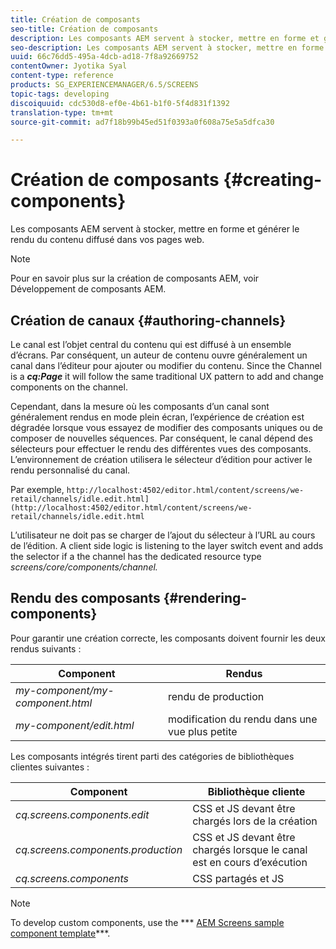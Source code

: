 ```yaml
---
title: Création de composants
seo-title: Création de composants
description: Les composants AEM servent à stocker, mettre en forme et générer le rendu du contenu diffusé dans vos pages web. Suivez cette page pour en savoir plus sur la création de canaux et le rendu de composants.
seo-description: Les composants AEM servent à stocker, mettre en forme et générer le rendu du contenu diffusé dans vos pages web. Suivez cette page pour en savoir plus sur la création de canaux et le rendu de composants.
uuid: 66c76dd5-495a-4dcb-ad18-7f8a92669752
contentOwner: Jyotika Syal
content-type: reference
products: SG_EXPERIENCEMANAGER/6.5/SCREENS
topic-tags: developing
discoiquuid: cdc530d8-ef0e-4b61-b1f0-5f4d831f1392
translation-type: tm+mt
source-git-commit: ad7f18b99b45ed51f0393a0f608a75e5a5dfca30

---
```



# Création de composants {#creating-components}

Les composants AEM servent à stocker, mettre en forme et générer le rendu du contenu diffusé dans vos pages web.

>[!NOTE]
>
>Pour en savoir plus sur la création de composants AEM, voir Développement de composants AEM.

## Création de canaux {#authoring-channels}

Le canal est l’objet central du contenu qui est diffusé à un ensemble d’écrans. Par conséquent, un auteur de contenu ouvre généralement un canal dans l’éditeur pour ajouter ou modifier du contenu. Since the Channel is a ***cq:Page*** it will follow the same traditional UX pattern to add and change components on the channel.

Cependant, dans la mesure où les composants d’un canal sont généralement rendus en mode plein écran, l’expérience de création est dégradée lorsque vous essayez de modifier des composants uniques ou de composer de nouvelles séquences. Par conséquent, le canal dépend des sélecteurs pour effectuer le rendu des différentes vues des composants. L’environnement de création utilisera le sélecteur d’édition pour activer le rendu personnalisé du canal.

Par exemple, `http://localhost:4502/editor.html/content/screens/we-retail/channels/idle.edit.html](http://localhost:4502/editor.html/content/screens/we-retail/channels/idle.edit.html`

L’utilisateur ne doit pas se charger de l’ajout du sélecteur à l’URL au cours de l’édition. A client side logic is listening to the layer switch event and adds the selector if a the channel has the dedicated resource type *screens/core/components/channel.*

## Rendu des composants {#rendering-components}

Pour garantir une création correcte, les composants doivent fournir les deux rendus suivants :

| **Component** | **Rendus** |
|---|---|
| *my-component/my-component.html* | rendu de production |
| *my-component/edit.html* | modification du rendu dans une vue plus petite |

Les composants intégrés tirent parti des catégories de bibliothèques clientes suivantes :

| **Component** | **Bibliothèque cliente** |
|---|---|
| *cq.screens.components.edit* | CSS et JS devant être chargés lors de la création |
| *cq.screens.components.production* | CSS et JS devant être chargés lorsque le canal est en cours d’exécution |
| *cq.screens.components* | CSS partagés et JS |

>[!NOTE]
>
>To develop custom components, use the *** [AEM Screens sample component template](https://github.com/Adobe-Marketing-Cloud/aem-screens-component-template)***.

